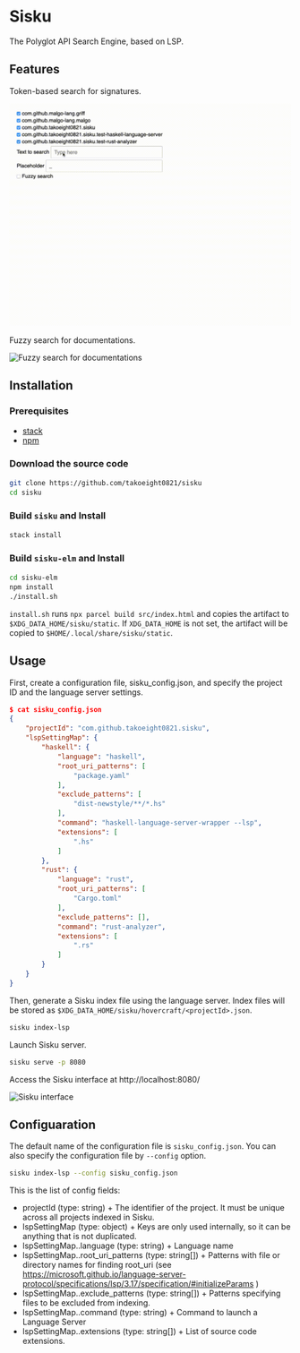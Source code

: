 # Sisku

The Polyglot API Search Engine, based on LSP.

## Features

Token-based search for signatures.

![Token-based search for signatures](https://raw.githubusercontent.com/takoeight0821/sisku/main/docs/images/token-based.gif)

Fuzzy search for documentations.

![Fuzzy search for documentations](https://raw.githubusercontent.com/takoeight0821/sisku/main/docs/images/fuzzy.gif)

## Installation

### Prerequisites

* [stack](https://haskellstack.org)
* [npm](https://www.npmjs.com/)

### Download the source code

```bash
git clone https://github.com/takoeight0821/sisku
cd sisku
```

### Build `sisku` and Install

```bash
stack install
```

### Build `sisku-elm` and Install

```bash
cd sisku-elm
npm install
./install.sh
```

`install.sh` runs `npx parcel build src/index.html` and copies the artifact to `$XDG_DATA_HOME/sisku/static`.
If `XDG_DATA_HOME` is not set, the artifact will be copied to `$HOME/.local/share/sisku/static`.

## Usage

First, create a configuration file, sisku_config.json, and specify the project ID and the language server settings.

```json
$ cat sisku_config.json
{
	"projectId": "com.github.takoeight0821.sisku",
	"lspSettingMap": {
		"haskell": {
			"language": "haskell",
			"root_uri_patterns": [
				"package.yaml"
			],
			"exclude_patterns": [
				"dist-newstyle/**/*.hs"
			],
			"command": "haskell-language-server-wrapper --lsp",
			"extensions": [
				".hs"
			]
		},
		"rust": {
			"language": "rust",
			"root_uri_patterns": [
				"Cargo.toml"
			],
			"exclude_patterns": [],
			"command": "rust-analyzer",
			"extensions": [
				".rs"
			]
		}
	}
}
```

Then, generate a Sisku index file using the language server.
Index files will be stored as `$XDG_DATA_HOME/sisku/hovercraft/<projectId>.json`.

```sh
sisku index-lsp
```

Launch Sisku server.

```bash
sisku serve -p 8080
```

Access the Sisku interface at http://localhost:8080/

![Sisku interface](https://raw.githubusercontent.com/takoeight0821/sisku/master/docs/images/sisku.png "Sisku interface")

## Configuaration

The default name of the configuration file is `sisku_config.json`.
You can also specify the configuration file by `--config` option.

```bash
sisku index-lsp --config sisku_config.json
```

This is the list of config fields:

* projectId (type: string)
		+ The identifier of the project. It must be unique across all projects indexed in Sisku.
* lspSettingMap (type: object)
		+ Keys are only used internally, so it can be anything that is not duplicated.
* lspSettingMap.<key>.language (type: string)
		+ Language name
* lspSettingMap.<key>.root_uri_patterns (type: string[])
		+ Patterns with file or directory names for finding root_uri (see https://microsoft.github.io/language-server-protocol/specifications/lsp/3.17/specification/#initializeParams )
* lspSettingMap.<key>.exclude_patterns (type: string[])
		+ Patterns specifying files to be excluded from indexing.
* lspSettingMap.<key>.command (type: string)
		+ Command to launch a Language Server
* lspSettingMap.<key>.extensions (type: string[])
		+ List of source code extensions.
